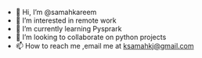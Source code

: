 - 👋 Hi, I’m @samahkareem
- 👀 I’m interested in remote work
- 🌱 I’m currently learning Pysprark
- 💞️ I’m looking to collaborate on python projects
- 📫 How to reach me ,email me at ksamahkj@gmail.com

<!---
samahkareem/samahkareem is a ✨ special ✨ repository because its `README.md` (this file) appears on your GitHub profile.
You can click the Preview link to take a look at your changes.
--->
